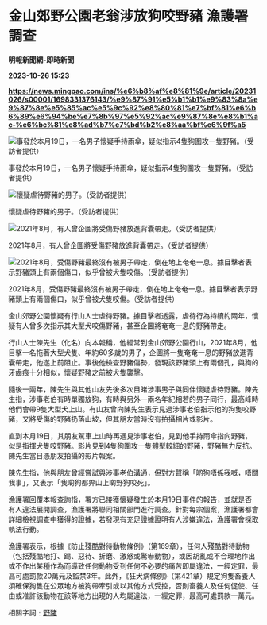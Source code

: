 # 金山郊野公園老翁涉放狗咬野豬 漁護署調查
**明報新聞網-即時新聞**

**2023-10-26 15:23**

**https://news.mingpao.com/ins/%e6%b8%af%e8%81%9e/article/20231026/s00001/1698331376143/%e9%87%91%e5%b1%b1%e9%83%8a%e9%87%8e%e5%85%ac%e5%9c%92%e8%80%81%e7%bf%81%e6%b6%89%e6%94%be%e7%8b%97%e5%92%ac%e9%87%8e%e8%b1%ac-%e6%bc%81%e8%ad%b7%e7%bd%b2%e8%aa%bf%e6%9f%a5**

![事發於本月19日，一名男子懷疑手持雨傘，疑似指示4隻狗圍攻一隻野豬。（受訪者提供）](https://fs.mingpao.com/ins/20231026/s00001/3c31d5fbfc78c6bf229147e3ef0e64b0.jpg)

事發於本月19日，一名男子懷疑手持雨傘，疑似指示4隻狗圍攻一隻野豬。（受訪者提供）

![懷疑虐待野豬的男子。（受訪者提供）](https://fs.mingpao.com/ins/20231026/s00001/3c2c26fcac8b80f583e4e3d05161bc14.jpg)

懷疑虐待野豬的男子。（受訪者提供）

![2021年8月，有人曾企圖將受傷野豬放進背囊帶走。（受訪者提供）](https://fs.mingpao.com/ins/20231026/s00001/3c3d27a2e82432cf0c45cc8bb2a480ec.jpg)

2021年8月，有人曾企圖將受傷野豬放進背囊帶走。（受訪者提供）

![2021年8月，受傷野豬最終沒有被男子帶走，倒在地上奄奄一息。據目擊者表示野豬頭上有兩個傷口，似乎曾被犬隻咬傷。（受訪者提供）](https://fs.mingpao.com/ins/20231026/s00001/3c43f6c10ae272ae2369f6ef9c2eda06.jpg)

2021年8月，受傷野豬最終沒有被男子帶走，倒在地上奄奄一息。據目擊者表示野豬頭上有兩個傷口，似乎曾被犬隻咬傷。（受訪者提供）

金山郊野公園懷疑有行山人士虐待野豬。據目擊者透露，虐待行為持續約兩年，懷疑有人曾多次指示其大型犬咬傷野豬，甚至企圖將奄奄一息的野豬帶走。

行山人士陳先生（化名）向本報稱，他經常到金山郊野公園行山，2021年8月，他目擊一名拖著大型犬隻、年約60多歲的男子，企圖將一隻奄奄一息的野豬放進背囊帶走，他遂上前阻止。事後他檢查野豬傷勢，發現該野豬頭上有兩個孔，與狗的牙齒痕十分相似，懷疑野豬之前被犬隻襲擊。

隨後一兩年，陳先生與其他山友先後多次目睹涉事男子與同伴懷疑虐待野豬。陳先生指，涉事老伯有時單獨放狗，有時與另外一兩名年紀相若的男子同行，最高峰時他們會帶9隻大型犬上山。有山友曾向陳先生表示見過涉事老伯指示他的狗隻咬野豬，又將受傷的野豬扔落山坡，但其朋友當時沒有拍攝相片或影片。

直到本月19日，其朋友駕車上山時再遇見涉事老伯，見到他手持雨傘指向野豬，似是指揮犬隻咬野豬。影片見到4隻狗圍攻一隻體型較細的野豬，野豬無力反抗。陳先生當日憑朋友拍攝的影片報案。

陳先生指，他與朋友曾經嘗試與涉事老伯溝通，但對方聲稱「啲狗唔係我嘅，唔關我事」，又表示「我啲狗都畀山上啲野狗咬死」。

漁護署回覆本報查詢指，署方已接獲懷疑發生於本月19日事件的報告，並就是否有人違法展開調查，漁護署將聯同相關部門進行調查。針對每宗個案，漁護署都會詳細檢視調查中獲得的證據，若發現有充足證據證明有人涉嫌違法，漁護署會採取執法行動。

漁護署表示，根據《防止殘酷對待動物條例》（第169章），任何人殘酷對待動物（包括殘酷地打、踢、惡待、折磨、激怒或驚嚇動物），或因胡亂或不合理地作出或不作出某種作為而導致任何動物受到任何不必要的痛苦即屬違法，一經定罪，最高可處罰款20萬元及監禁3年。此外，《狂犬病條例》（第421章）規定狗隻畜養人須確保狗隻在公眾地方被狗帶牽引或以其他方式受控，否則畜養人及任何促使、任由或准許該動物在該等地方出現的人均屬違法，一經定罪，最高可處罰款一萬元。

相關字詞﹕[野豬](https://news.mingpao.com/ins/%e6%b8%af%e8%81%9e/article/20231026/s00001/php/search2.php?pnssection=all&inssection=all&searchtype=A&keywords=%E9%87%8E%E8%B1%AC)